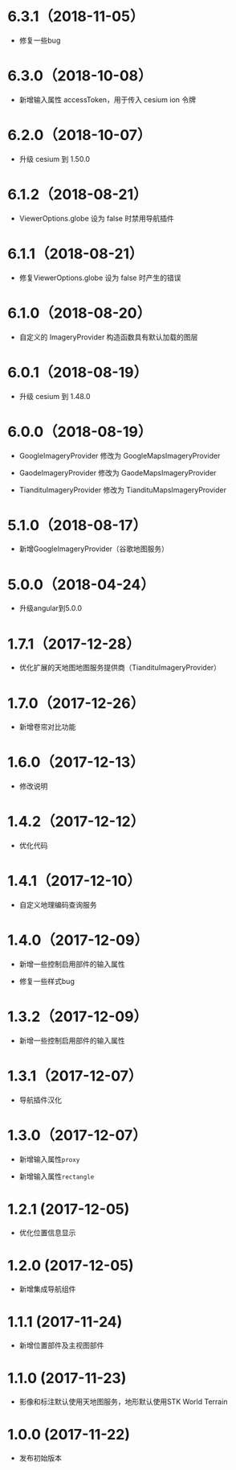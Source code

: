 # 6.3.1（2018-11-05）

- 修复一些bug

# 6.3.0（2018-10-08）

- 新增输入属性 accessToken，用于传入 cesium ion 令牌

# 6.2.0（2018-10-07）

- 升级 cesium 到 1.50.0

# 6.1.2（2018-08-21）

- ViewerOptions.globe 设为 false 时禁用导航插件

# 6.1.1（2018-08-21）

- 修复ViewerOptions.globe 设为 false 时产生的错误

# 6.1.0（2018-08-20）

- 自定义的 ImageryProvider 构造函数具有默认加载的图层

# 6.0.1（2018-08-19）

- 升级 cesium 到 1.48.0

# 6.0.0（2018-08-19）

- GoogleImageryProvider 修改为 GoogleMapsImageryProvider

- GaodeImageryProvider 修改为 GaodeMapsImageryProvider

- TiandituImageryProvider 修改为 TiandituMapsImageryProvider

# 5.1.0（2018-08-17）

- 新增GoogleImageryProvider（谷歌地图服务）

# 5.0.0（2018-04-24）

- 升级angular到5.0.0

# 1.7.1（2017-12-28）

- 优化扩展的天地图地图服务提供商（TiandituImageryProvider）

# 1.7.0（2017-12-26）

- 新增卷帘对比功能

# 1.6.0（2017-12-13）

- 修改说明

# 1.4.2（2017-12-12）

- 优化代码

# 1.4.1（2017-12-10）

- 自定义地理编码查询服务

# 1.4.0（2017-12-09）

- 新增一些控制启用部件的输入属性

- 修复一些样式bug

# 1.3.2（2017-12-09）

- 新增一些控制启用部件的输入属性

# 1.3.1（2017-12-07）

- 导航插件汉化

# 1.3.0（2017-12-07）

- 新增输入属性`proxy`

- 新增输入属性`rectangle`

# 1.2.1 (2017-12-05)

- 优化位置信息显示

# 1.2.0 (2017-12-05)

- 新增集成导航组件

# 1.1.1 (2017-11-24)

- 新增位置部件及主视图部件

# 1.1.0 (2017-11-23)

- 影像和标注默认使用天地图服务，地形默认使用STK World Terrain

# 1.0.0 (2017-11-22)

- 发布初始版本

